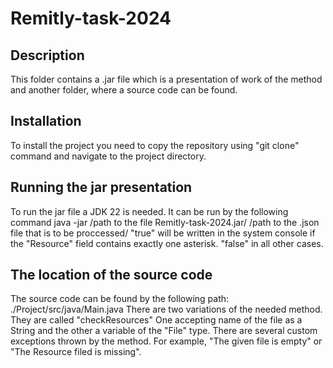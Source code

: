 # Remitly-task-2024

## Description

This folder contains a .jar file which is a presentation of work of the method
and another folder, where a source code can be found.

## Installation

To install the project you need to copy the repository using "git clone" command
and navigate to the project directory.

## Running the jar presentation

To run the jar file a JDK 22 is needed. It can be run by the following command
java -jar /path to the file Remitly-task-2024.jar/ /path to the .json file that is to be proccessed/
"true" will be written in the system console if the "Resource" field contains
exactly one asterisk. "false" in all other cases.

## The location of the source code

The source code can be found by the following path: ./Project/src/java/Main.java
There are two variations of the needed method. They are called "checkResources" One accepting name of the file as a String
and the other a variable of the "File" type. There are several custom exceptions thrown by the method.
For example, "The given file is empty" or "The Resource filed is missing".